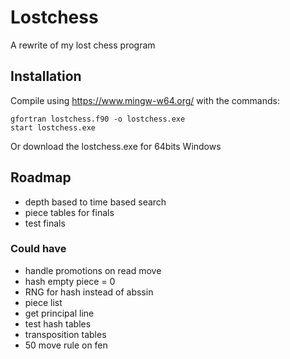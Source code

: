 # Lostchess
A rewrite of my lost chess program

## Installation
Compile using https://www.mingw-w64.org/ with the commands:
```
gfortran lostchess.f90 -o lostchess.exe
start lostchess.exe
```
Or download the lostchess.exe for 64bits Windows

## Roadmap
* depth based to time based search
* piece tables for finals
* test finals

### Could have
* handle promotions on read move
* hash empty piece = 0
* RNG for hash instead of abssin
* piece list
* get principal line
* test hash tables
* transposition tables
* 50 move rule on fen



